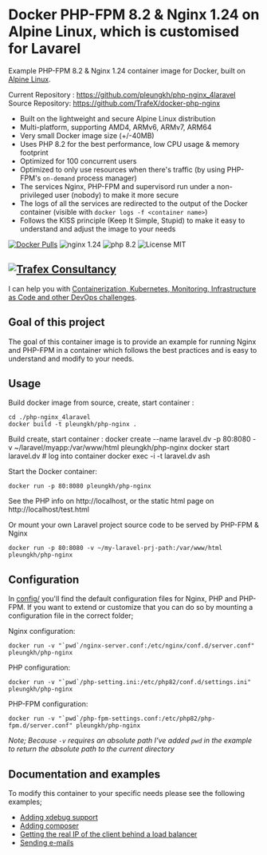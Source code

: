 # Docker PHP-FPM 8.2 & Nginx 1.24 on Alpine Linux, which is customised for Lavarel   
Example PHP-FPM 8.2 & Nginx 1.24 container image for Docker, built on [Alpine Linux](https://www.alpinelinux.org/).

Current Repository : https://github.com/pleungkh/php-nginx_4laravel
Source Repository: https://github.com/TrafeX/docker-php-nginx


* Built on the lightweight and secure Alpine Linux distribution
* Multi-platform, supporting AMD4, ARMv6, ARMv7, ARM64
* Very small Docker image size (+/-40MB)
* Uses PHP 8.2 for the best performance, low CPU usage & memory footprint
* Optimized for 100 concurrent users
* Optimized to only use resources when there's traffic (by using PHP-FPM's `on-demand` process manager)
* The services Nginx, PHP-FPM and supervisord run under a non-privileged user (nobody) to make it more secure
* The logs of all the services are redirected to the output of the Docker container (visible with `docker logs -f <container name>`)
* Follows the KISS principle (Keep It Simple, Stupid) to make it easy to understand and adjust the image to your needs

[![Docker Pulls](https://img.shields.io/docker/pulls/trafex/php-nginx.svg)](https://hub.docker.com/r/trafex/php-nginx/)
![nginx 1.24](https://img.shields.io/badge/nginx-1.24-brightgreen.svg)
![php 8.2](https://img.shields.io/badge/php-8.2-brightgreen.svg)
![License MIT](https://img.shields.io/badge/license-MIT-blue.svg)

## [![Trafex Consultancy](https://timdepater.com/logo/mini-logo.png)](https://timdepater.com?mtm_campaign=github)
I can help you with [Containerization, Kubernetes, Monitoring, Infrastructure as Code and other DevOps challenges](https://timdepater.com/?mtm_campaign=github).


## Goal of this project
The goal of this container image is to provide an example for running Nginx and PHP-FPM in a container which follows
the best practices and is easy to understand and modify to your needs.

## Usage


Build docker image from source,  create, start container  :

    cd ./php-nginx_4laravel
    docker build -t pleungkh/php-nginx .

Build create, start container  :
    docker create --name laravel.dv -p 80:8080 -v ~/laravel/myapp:/var/www/html pleungkh/php-nginx
    docker start laravel.dv
    # log into container
    docker exec -i -t laravel.dv ash 

Start the Docker container:

    docker run -p 80:8080 pleungkh/php-nginx

See the PHP info on http://localhost, or the static html page on http://localhost/test.html

Or mount your own Laravel project source code to be served by PHP-FPM & Nginx

    docker run -p 80:8080 -v ~/my-laravel-prj-path:/var/www/html pleungkh/php-nginx

## Configuration
In [config/](config/) you'll find the default configuration files for Nginx, PHP and PHP-FPM.
If you want to extend or customize that you can do so by mounting a configuration file in the correct folder;

Nginx configuration:

    docker run -v "`pwd`/nginx-server.conf:/etc/nginx/conf.d/server.conf" pleungkh/php-nginx

PHP configuration:

    docker run -v "`pwd`/php-setting.ini:/etc/php82/conf.d/settings.ini" pleungkh/php-nginx

PHP-FPM configuration:

    docker run -v "`pwd`/php-fpm-settings.conf:/etc/php82/php-fpm.d/server.conf" pleungkh/php-nginx

_Note; Because `-v` requires an absolute path I've added `pwd` in the example to return the absolute path to the current directory_

## Documentation and examples
To modify this container to your specific needs please see the following examples;

* [Adding xdebug support](docs/xdebug-support.md)
* [Adding composer](docs/composer-support.md)
* [Getting the real IP of the client behind a load balancer](docs/real-ip-behind-loadbalancer.md)
* [Sending e-mails](docs/sending-emails.md)